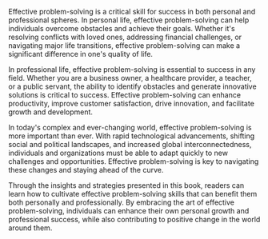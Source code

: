 
Effective problem-solving is a critical skill for success in both personal and professional spheres. In personal life, effective problem-solving can help individuals overcome obstacles and achieve their goals. Whether it's resolving conflicts with loved ones, addressing financial challenges, or navigating major life transitions, effective problem-solving can make a significant difference in one's quality of life.

In professional life, effective problem-solving is essential to success in any field. Whether you are a business owner, a healthcare provider, a teacher, or a public servant, the ability to identify obstacles and generate innovative solutions is critical to success. Effective problem-solving can enhance productivity, improve customer satisfaction, drive innovation, and facilitate growth and development.

In today's complex and ever-changing world, effective problem-solving is more important than ever. With rapid technological advancements, shifting social and political landscapes, and increased global interconnectedness, individuals and organizations must be able to adapt quickly to new challenges and opportunities. Effective problem-solving is key to navigating these changes and staying ahead of the curve.

Through the insights and strategies presented in this book, readers can learn how to cultivate effective problem-solving skills that can benefit them both personally and professionally. By embracing the art of effective problem-solving, individuals can enhance their own personal growth and professional success, while also contributing to positive change in the world around them.
